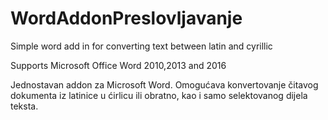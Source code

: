 # WordAddonPreslovljavanje
Simple word add in for converting text between latin and cyrillic

Supports Microsoft Office Word 2010,2013 and 2016


Jednostavan addon za Microsoft Word. 
Omogućava konvertovanje čitavog dokumenta iz latinice u ćirlicu ili obratno, kao i samo selektovanog dijela teksta.

